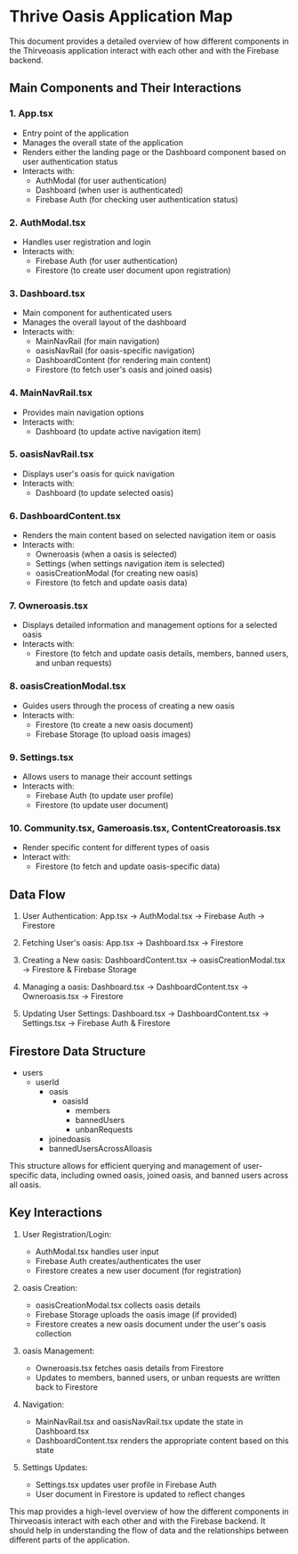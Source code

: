 # Thrive Oasis Application Map

This document provides a detailed overview of how different components in the Thirveoasis application interact with each other and with the Firebase backend.

## Main Components and Their Interactions

### 1. App.tsx

- Entry point of the application
- Manages the overall state of the application
- Renders either the landing page or the Dashboard component based on user authentication status
- Interacts with:
  - AuthModal (for user authentication)
  - Dashboard (when user is authenticated)
  - Firebase Auth (for checking user authentication status)

### 2. AuthModal.tsx

- Handles user registration and login
- Interacts with:
  - Firebase Auth (for user authentication)
  - Firestore (to create user document upon registration)

### 3. Dashboard.tsx

- Main component for authenticated users
- Manages the overall layout of the dashboard
- Interacts with:
  - MainNavRail (for main navigation)
  - oasisNavRail (for oasis-specific navigation)
  - DashboardContent (for rendering main content)
  - Firestore (to fetch user's oasis and joined oasis)

### 4. MainNavRail.tsx

- Provides main navigation options
- Interacts with:
  - Dashboard (to update active navigation item)

### 5. oasisNavRail.tsx

- Displays user's oasis for quick navigation
- Interacts with:
  - Dashboard (to update selected oasis)

### 6. DashboardContent.tsx

- Renders the main content based on selected navigation item or oasis
- Interacts with:
  - Owneroasis (when a oasis is selected)
  - Settings (when settings navigation item is selected)
  - oasisCreationModal (for creating new oasis)
  - Firestore (to fetch and update oasis data)

### 7. Owneroasis.tsx

- Displays detailed information and management options for a selected oasis
- Interacts with:
  - Firestore (to fetch and update oasis details, members, banned users, and unban requests)

### 8. oasisCreationModal.tsx

- Guides users through the process of creating a new oasis
- Interacts with:
  - Firestore (to create a new oasis document)
  - Firebase Storage (to upload oasis images)

### 9. Settings.tsx

- Allows users to manage their account settings
- Interacts with:
  - Firebase Auth (to update user profile)
  - Firestore (to update user document)

### 10. Community.tsx, Gameroasis.tsx, ContentCreatoroasis.tsx

- Render specific content for different types of oasis
- Interact with:
  - Firestore (to fetch and update oasis-specific data)

## Data Flow

1. User Authentication:
   App.tsx -> AuthModal.tsx -> Firebase Auth -> Firestore

2. Fetching User's oasis:
   App.tsx -> Dashboard.tsx -> Firestore

3. Creating a New oasis:
   DashboardContent.tsx -> oasisCreationModal.tsx -> Firestore & Firebase Storage

4. Managing a oasis:
   Dashboard.tsx -> DashboardContent.tsx -> Owneroasis.tsx -> Firestore

5. Updating User Settings:
   Dashboard.tsx -> DashboardContent.tsx -> Settings.tsx -> Firebase Auth & Firestore

## Firestore Data Structure

- users
  - userId
    - oasis
      - oasisId
        - members
        - bannedUsers
        - unbanRequests
    - joinedoasis
    - bannedUsersAcrossAlloasis

This structure allows for efficient querying and management of user-specific data, including owned oasis, joined oasis, and banned users across all oasis.

## Key Interactions

1. User Registration/Login:

   - AuthModal.tsx handles user input
   - Firebase Auth creates/authenticates the user
   - Firestore creates a new user document (for registration)

2. oasis Creation:

   - oasisCreationModal.tsx collects oasis details
   - Firebase Storage uploads the oasis image (if provided)
   - Firestore creates a new oasis document under the user's oasis collection

3. oasis Management:

   - Owneroasis.tsx fetches oasis details from Firestore
   - Updates to members, banned users, or unban requests are written back to Firestore

4. Navigation:

   - MainNavRail.tsx and oasisNavRail.tsx update the state in Dashboard.tsx
   - DashboardContent.tsx renders the appropriate content based on this state

5. Settings Updates:
   - Settings.tsx updates user profile in Firebase Auth
   - User document in Firestore is updated to reflect changes

This map provides a high-level overview of how the different components in Thirveoasis interact with each other and with the Firebase backend. It should help in understanding the flow of data and the relationships between different parts of the application.
